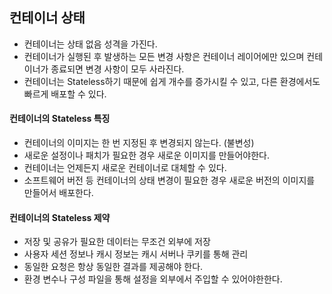 ## 컨테이너 상태

* 컨테이너는 상태 없음 성격을 가진다. 
* 컨테이너가 실행된 후 발생하는 모든 변경 사항은 컨테이너 레이어에만 있으며 컨테이너가 종료되면 변경 사항이 모두 사라진다. 
* 컨테이너는 Stateless하기 때문에 쉽게 개수를 증가시킬 수 있고, 다른 환경에서도 빠르게 배포할 수 있다.

#### 컨테이너의 Stateless 특징

* 컨테이너의 이미지는 한 번 지정된 후 변경되지 않는다. (불변성)
* 새로운 설정이나 패치가 필요한 경우 새로운 이미지를 만들어야한다. 
* 컨테이너는 언제든지 새로운 컨테이너로 대체할 수 있다. 
* 소프트웨어 버전 등 컨테이너의 상태 변경이 필요한 경우 새로운 버전의 이미지를 만들어서 배포한다.

#### 컨테이너의 Stateless 제약

* 저장 및 공유가 필요한 데이터는 무조건 외부에 저장 
* 사용자 세션 정보나 캐시 정보는 캐시 서버나 쿠키를 통해 관리 
* 동일한 요청은 항상 동일한 결과를 제공해야 한다. 
* 환경 변수나 구성 파일을 통해 설정을 외부에서 주입할 수 있어야한한다.